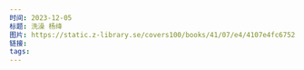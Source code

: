 ```yaml
---
时间: 2023-12-05
标题: 洗澡 杨绛
图片: https://static.z-library.se/covers100/books/41/07/e4/4107e4fc6752448c0a274a0f11ed5c50.jpg
链接: 
tags:
---
```




